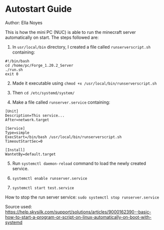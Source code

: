 # Autostart Guide

Author: Ella Noyes

This is how the mini PC (NUC) is able to run the minecraft server automatically on start. The steps followed are: 

1. In `usr/local/bin` directory, I created a file called `runserverscript.sh` containing:
```
#!/bin/bash
cd /home/pc/Forge_1.20.2_Server
./run.sh
exit 0
```

2. Made it executable using `chmod +x /usr/local/bin/runserverscript.sh`

3. Then `cd /etc/systemd/system/`

4. Make a file called `runserver.service` containing: 

```
[Unit]
Description=This service...
After=network.target

[Service]
Type=simple
ExecStart=/bin/bash /usr/local/bin/runserverscript.sh
TimeoutStartSec=0

[Install]
WantetBy=default.target
```

5. Run `systemctl daemon-reload` command to load the newly created service.

6. `systemctl enable runserver.service`

7. `systemctl start test.service`

How to stop the run server service:
`sudo systemctl stop runserver.service`


Source used: https://help.skysilk.com/support/solutions/articles/9000162390--basic-how-to-start-a-program-or-script-on-linux-automatically-on-boot-with-systemd
